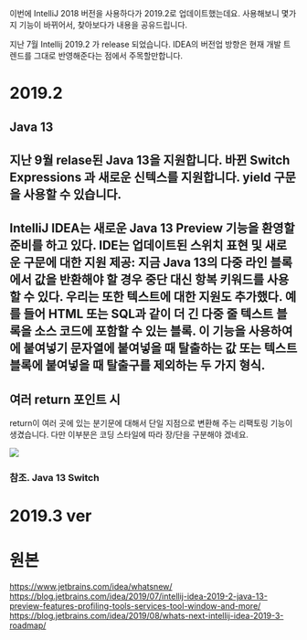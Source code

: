 이번에 IntelliJ 2018 버전을 사용하다가 2019.2로 업데이트했는데요.
사용해보니 몇가지 기능이 바뀌어서, 찾아보다가 내용을 공유드립니다.

지난 7월 Intellij 2019.2 가 release 되었습니다.
IDEA의 버전업 방향은 현재 개발 트렌드를 그대로 반영해준다는 점에서 주목할만합니다.

# 2019.2 

## Java 13
지난 9월 relase된 Java 13을 지원합니다.
바뀐 Switch Expressions 과 새로운 신텍스를 지원합니다. yield 구문을 사용할 수 있습니다.
---
IntelliJ IDEA는 새로운 Java 13 Preview 기능을 환영할 준비를 하고 있다. IDE는 업데이트된 스위치 표현 및 새로운 구문에 대한 지원 제공: 지금
Java 13의 다중 라인 블록에서 값을 반환해야 할 경우 중단 대신 항복 키워드를 사용할 수 있다. 우리는 또한 텍스트에 대한 지원도 추가했다.
예를 들어 HTML 또는 SQL과 같이 더 긴 다중 줄 텍스트 블록을 소스 코드에 포함할 수 있는 블록. 이 기능을 사용하여 에 붙여넣기
문자열에 붙여넣을 때 탈출하는 값 또는 텍스트 블록에 붙여넣을 때 탈출구를 제외하는 두 가지 형식.
--

## 여러 return 포인트 시 
return이 여러 곳에 있는 분기문에 대해서 단일 지점으로 변환해 주는 리팩토링 기능이 생겼습니다.
다만 이부분은 코딩 스타일에 따라 장/단을 구분해야 겠네요.

<img src=https://www.jetbrains.com/idea/whatsnew/2019-2/img/JavaTransformToSingleExitPoint.gif />


### 참조. Java 13 Switch

# 2019.3 ver

# 원본
https://www.jetbrains.com/idea/whatsnew/
https://blog.jetbrains.com/idea/2019/07/intellij-idea-2019-2-java-13-preview-features-profiling-tools-services-tool-window-and-more/
https://blog.jetbrains.com/idea/2019/08/whats-next-intellij-idea-2019-3-roadmap/
